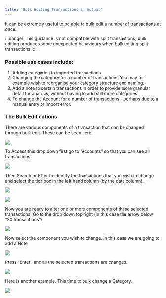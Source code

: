 ```yaml
---
title: 'Bulk Editing Transactions in Actual' 
---
```


It can be extremely useful to be able to bulk edit a number of transactions at once.

:::danger
This guidance is not compatible with split transactions, bulk editing produces some unexpected behaviours when bulk editing split transactions.
:::

### Possible use cases include:

1. Adding categories to imported transactions
2. Changing the category for a number of transactions You may for example wish to reorganise your category structure and naming.
3. Add a note to certain transactions in order to provide more granular detail for analysis, without having to add still more categories.
4. To change the Account for a number of transactions - perhaps due to a manual entry or import error.

### The Bulk Edit options

There are various components of a transaction that can be changed through bulk edit. These can be seen here.

![](/img/bulk-edit/1.png)

To Access this drop down first go to “Accounts” so that you can see all transactions.

![](/img/bulk-edit/2.png)

Then Search or Filter to identify the transactions that you wish to change and select the tick box in the left hand column (by the date column).

![](/img/bulk-edit/3.png)

![](/img/bulk-edit/4.png)

Now you are ready to alter one or more components of these selected transactions. Go to the drop down top right (in this case the arrow below “30 transactions”) 

![](/img/bulk-edit/5.png)

Now select the component you wish to change. In this case we are going to add a Note

![](/img/bulk-edit/6.png)

Press “Enter” and all the selected transactions are changed. 

![](/img/bulk-edit/7.png)

Here is another example. This time to bulk change a Category.

![](/img/bulk-edit/8.png)